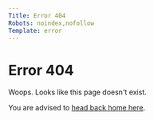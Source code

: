 ```yaml
---
Title: Error 404
Robots: noindex,nofollow
Template: error
---
```


Error 404
=========

Woops. Looks like this page doesn't exist.

You are advised to [head back home here](/).